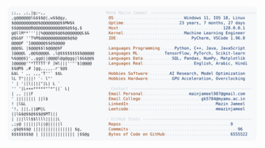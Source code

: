 <picture>
  <source srcset="https://raw.githubusercontent.com/mmazinjameel/mmazinjameel/main/dark_mode.svg?v=1751472781" media="(prefers-color-scheme: dark)">
  <img src="https://raw.githubusercontent.com/mmazinjameel/mmazinjameel/main/light_mode.svg?v=1751472781">
</picture>
